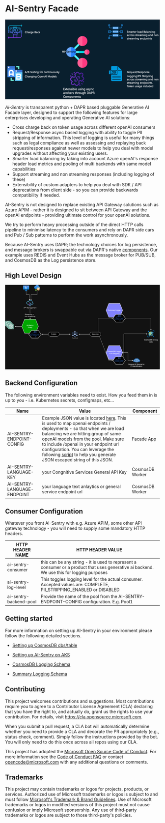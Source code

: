 # AI-Sentry Facade


![AI-Sentry-features image](/content/images/AI-Sentry-features.png)

*Ai-Sentry* is transparent python + DAPR based pluggable Generative AI Facade layer, designed to support the following features for large enterprises developing and operating Generative AI solutions:

- Cross charge back on token usage across different openAI consumers
- Request/Response async based logging with ability to toggle PII stripping of information. This level of logging is useful for many things such as legal compliance as well as assessing and replaying back request/responses against newer models to help you deal with model upgrades without affecting your existing users.
- Smarter load balancing by taking into account Azure openAI's response header load metrics and pooling of multi backends with same model capabilities
- Support streaming and non streaming responses (including logging of these)
- Extensibility of custom adapters to help you deal with SDK / API deprecations from client side - so you can provide backwards compatibility if needed.


AI-Sentry is not designed to replace existing API Gateway solutions such as Azure APIM - rather it is designed to sit between API Gateway and the openAI endpoints - providing ultimate control for your openAI solutions.

We try to perform heavy processing outside of the direct HTTP calls pipeline to minimise latency to the consumers and rely on DAPR side cars and Pub / Sub patterns to perform the work asynchronously.

Because AI-Sentry uses DAPR; the technology choices for log persistence, and message brokers is swappable out via DAPR's native [components](https://docs.dapr.io/concepts/components-concept/). Our example uses REDIS and Event Hubs as the message broker for PUB/SUB, and CosmosDB as the Log persistence store.

## High Level Design

![ISentryHighLevel image](/content/images/AI-Sentry-HighLevel.drawio.png)



## Backend Configuration

The following environment variables need to exist. How you feed them in is up to you - i.e. Kubernetes secrets, configmaps, etc...

| Name | Value | Component |
| -------- | -------- | -------- |
|  AI-SENTRY-ENDPOINT-CONFIG  | Example JSON value is located [here](/content/documentation/ai-sentry-config.json). This is used to map openai endpoints / deployments - so that when we are load balancing we are hitting group of same openAI models from the pool.  Make sure to include /openai in your endpoint url configuration. You can leverage the following [script](scripts/create-escaped-json.ps1) to help you generate JSON escaped string of this JSON.|Facade App |
|AI-SENTRY-LANGUAGE-KEY| your Congnitive Services General API Key| CosmosDB Worker |
|AI-SENTRY-LANGUAGE-ENDPOINT| your language text anlaytics or general service endpoint url| CosmosDB Worker |


## Consumer Configuration

Whatever you front AI-Sentry with e.g. Azure APIM, some other API gateway technology - you will need to supply some mandatory HTTP headers.

|HTTP HEADER NAME| HTTP HEADER VALUE|
| -------- | --------|
|ai-sentry-consumer| this can be any string - it is used to represent a consumer or a product that uses generative ai backend. We use this for logging purposes|
| ai-sentry-log-level | This toggles logging level for the actual consumer. Accepted values are: COMPLETE, PII_STRIPPING_ENABLED or DISABLED |
|ai-sentry-backend-pool| Provide the name of the pool from the AI-SENTRY-ENDPOINT-CONFIG configuration. E.g. Pool1

## Getting started

For more information on setting up AI-Sentry in your environment please follow the following detailed sections.

- [Setting up CosmosDB dbs/table](/content/documentation/CosmosDBSetup.md)

- [Setting up AI-Sentry on AKS](/content/documentation/AKSDeployment.md)

- [CosmosDB Logging Schema](/content/documentation/ComsosDB-LoggingSchema.md)

- [Summary Logging Schema](/content/documentation/SummaryLog-schema.md)


## Contributing

This project welcomes contributions and suggestions.  Most contributions require you to agree to a
Contributor License Agreement (CLA) declaring that you have the right to, and actually do, grant us
the rights to use your contribution. For details, visit https://cla.opensource.microsoft.com.

When you submit a pull request, a CLA bot will automatically determine whether you need to provide
a CLA and decorate the PR appropriately (e.g., status check, comment). Simply follow the instructions
provided by the bot. You will only need to do this once across all repos using our CLA.

This project has adopted the [Microsoft Open Source Code of Conduct](https://opensource.microsoft.com/codeofconduct/).
For more information see the [Code of Conduct FAQ](https://opensource.microsoft.com/codeofconduct/faq/) or
contact [opencode@microsoft.com](mailto:opencode@microsoft.com) with any additional questions or comments.

## Trademarks

This project may contain trademarks or logos for projects, products, or services. Authorized use of Microsoft 
trademarks or logos is subject to and must follow 
[Microsoft's Trademark & Brand Guidelines](https://www.microsoft.com/en-us/legal/intellectualproperty/trademarks/usage/general).
Use of Microsoft trademarks or logos in modified versions of this project must not cause confusion or imply Microsoft sponsorship.
Any use of third-party trademarks or logos are subject to those third-party's policies.
